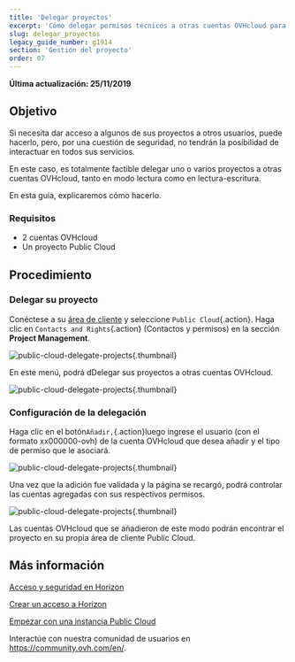 ```yaml
---
title: 'Delegar proyectos'
excerpt: 'Cómo delegar permisos técnicos a otras cuentas OVHcloud para un proyecto Public Cloud'
slug: delegar_proyectos
legacy_guide_number: g1914
section: 'Gestión del proyecto'
order: 07
---
```


**Última actualización: 25/11/2019**
 
## Objetivo

Si necesita dar acceso a algunos de sus proyectos a otros usuarios, puede hacerlo, pero, por una cuestión de seguridad, no tendrán la posibilidad de interactuar en todos sus servicios. 

En este caso, es totalmente factible delegar uno o varios proyectos a otras cuentas OVHcloud, tanto en modo lectura como en lectura-escritura.

En esta guía, explicaremos cómo hacerlo.


### Requisitos

- 2 cuentas OVHcloud
- Un proyecto Public Cloud


## Procedimiento 

### Delegar su proyecto

Conéctese a su [área de cliente](https://ca.ovh.com/auth/?action=gotomanager&from=https://www.ovh.com/world/&ovhSubsidiary=ws) y seleccione `Public Cloud`{.action}. Haga clic en `Contacts and Rights`{.action} (Contactos y permisos) en la sección **Project Management**.


![public-cloud-delegate-projects](images/pcidelegateprojects1.png){.thumbnail}

En este menú, podrá dDelegar sus proyectos a otras cuentas OVHcloud.


![public-cloud-delegate-projects](images/pcidelegateprojects2.png){.thumbnail}

### Configuración de la delegación

Haga clic en el botón`Añadir,`{.action}luego ingrese el usuario (con el formato xx000000-ovh) de la cuenta OVHcloud que desea añadir y el tipo de permiso que le asociará.

![public-cloud-delegate-projects](images/pcidelegateprojects3.png){.thumbnail}

Una vez que la adición fue validada y la página se recargó, podrá controlar las cuentas agregadas con sus respectivos permisos.

![public-cloud-delegate-projects](images/pcidelegateprojects4.png){.thumbnail}

Las cuentas OVHcloud que se añadieron de este modo podrán encontrar el proyecto en su propia área de cliente Public Cloud.

## Más información

[Acceso y seguridad en Horizon](../acceso_y_seguridad_en_horizon//)

[Crear un acceso a Horizon](../crear_un_acceso_a_horizon/)

[Empezar con una instancia Public Cloud](../empezar-con-una-instancia-public-cloud/)

Interactúe con nuestra comunidad de usuarios en <https://community.ovh.com/en/>.
